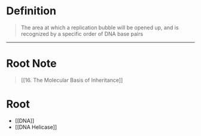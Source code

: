 # Definition
> The area at which a replication bubble will be opened up, and is recognized by a specific order of DNA base pairs
***
# Root Note
> [[16. The Molecular Basis of Inheritance]]
# Root
- [[DNA]]
- [[DNA Helicase]]